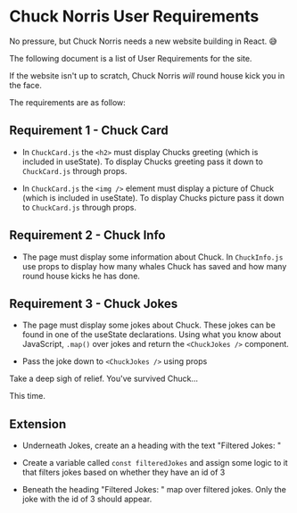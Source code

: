 # Chuck Norris User Requirements

No pressure, but Chuck Norris needs a new website building in React. 😅

The following document is a list of User Requirements for the site. 

If the website isn't up to scratch, Chuck Norris *will* round house kick you in the face. 

The requirements are as follow:

## Requirement 1 - Chuck Card

- In `ChuckCard.js` the `<h2>` must display Chucks greeting (which is included in useState). To display Chucks greeting pass it down to `ChuckCard.js` through props. 

- In `ChuckCard.js` the `<img />` element must display a picture of Chuck (which is included in useState). To display Chucks picture pass it down to `ChuckCard.js` through props. 

## Requirement 2 - Chuck Info

- The page must display some information about Chuck. In `ChuckInfo.js` use props to display how many whales Chuck has saved and how many round house kicks he has done.

## Requirement 3 - Chuck Jokes

- The page must display some jokes about Chuck. These jokes can be found in one of the useState declarations. Using what you know about JavaScript, `.map()` over jokes and return the `<ChuckJokes />` component. 

- Pass the joke down to `<ChuckJokes />` using props 


Take a deep sigh of relief. You've survived Chuck...

This time. 



## Extension 

- Underneath Jokes, create an a heading with the text "Filtered Jokes: "

- Create a variable called `const filteredJokes` and assign some logic to it that filters jokes based on whether they have an id of 3

- Beneath the heading "Filtered Jokes: " map over filtered jokes. Only the joke with the id of 3 should appear. 


